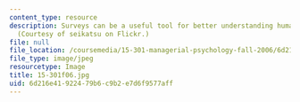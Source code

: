 ```yaml
---
content_type: resource
description: Surveys can be a useful tool for better understanding human behavior.
  (Courtesy of seikatsu on Flickr.)
file: null
file_location: /coursemedia/15-301-managerial-psychology-fall-2006/6d216e41922479b6c9b2e7d6f9577aff_15-301f06.jpg
file_type: image/jpeg
resourcetype: Image
title: 15-301f06.jpg
uid: 6d216e41-9224-79b6-c9b2-e7d6f9577aff
---
```

